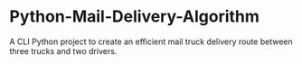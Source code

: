 # Python-Mail-Delivery-Algorithm
A CLI Python project to create an efficient mail truck delivery route between three trucks and two drivers. 
